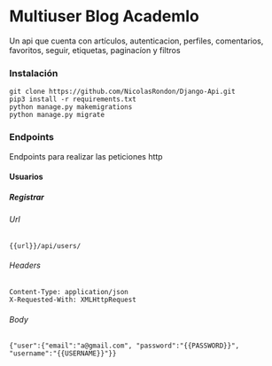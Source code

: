 # Multiuser Blog Academlo
 Un api que cuenta con artículos, autenticacion, perfiles, comentarios, favoritos, seguir, etiquetas,
 paginacíon y filtros 
 
 ### Instalación
 ```
git clone https://github.com/NicolasRondon/Django-Api.git
pip3 install -r requirements.txt
python manage.py makemigrations
python manage.py migrate
```

###  Endpoints
Endpoints para realizar las peticiones http
#### Usuarios
##### Registrar
###### Url
 ```
{{url}}/api/users/
```

###### Headers 
 ```
Content-Type: application/json
X-Requested-With: XMLHttpRequest
```
###### Body
 ```
{"user":{"email":"a@gmail.com", "password":"{{PASSWORD}}", "username":"{{USERNAME}}"}}
```



